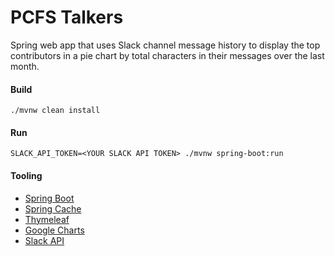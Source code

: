 #   PCFS Talkers

Spring web app that uses Slack channel message history to display the top contributors
in a pie chart by total characters in their messages over the last month.

#### Build
```
./mvnw clean install
```

#### Run
```
SLACK_API_TOKEN=<YOUR SLACK API TOKEN> ./mvnw spring-boot:run
```

#### Tooling
*   [Spring Boot](https://spring.io/projects/spring-boot)
*   [Spring Cache](https://spring.io/guides/gs/caching/)
*   [Thymeleaf](https://www.thymeleaf.org/)
*   [Google Charts](https://developers.google.com/chart/)
*   [Slack API](https://api.slack.com/)

